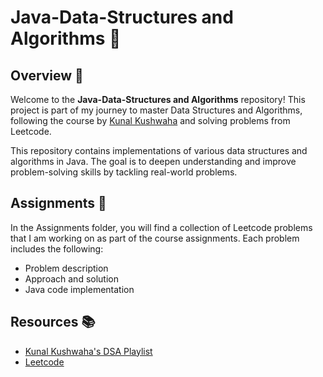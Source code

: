 # Java-Data-Structures and Algorithms 🚀

## Overview 📝

Welcome to the **Java-Data-Structures and Algorithms** repository! This project is part of my journey to master Data Structures and Algorithms, following the course by [Kunal Kushwaha](https://www.youtube.com/c/KunalKushwaha) and solving problems from Leetcode.

This repository contains implementations of various data structures and algorithms in Java. The goal is to deepen understanding and improve problem-solving skills by tackling real-world problems.

## Assignments 📝

In the Assignments folder, you will find a collection of Leetcode problems that I am working on as part of the course assignments. Each problem includes the following:

- Problem description
- Approach and solution
- Java code implementation

## Resources 📚

- [Kunal Kushwaha's DSA Playlist](https://www.youtube.com/playlist?list=PL9gnSGHSqcnr_DxHsP7AW9ftq0AtAyYqJ)
- [Leetcode](https://leetcode.com/)
